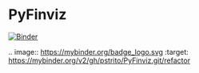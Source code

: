 # PyFinviz
[![Binder](https://mybinder.org/badge.svg)](https://mybinder.org/v2/gh/pstrito/PyFinviz.git/refactor?urlpath=%2Fapp%2FSentiment_finviz.ipynb)

.. image:: https://mybinder.org/badge_logo.svg
:target: https://mybinder.org/v2/gh/pstrito/PyFinviz.git/refactor
